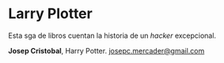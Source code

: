 # Larry Plotter

Esta sga de libros cuentan la historia de un  *hacker* excepcional.

**Josep Cristobal**, Harry Potter.
josepc.mercader@gmail.com
